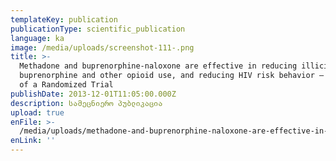 ```yaml
---
templateKey: publication
publicationType: scientific_publication
language: ka
image: /media/uploads/screenshot-111-.png
title: >-
  Methadone and buprenorphine-naloxone are effective in reducing illicit
  buprenorphine and other opioid use, and reducing HIV risk behavior – Outcomes
  of a Randomized Trial
publishDate: 2013-12-01T11:05:00.000Z
description: სამეცნიერო პუბლიკაცია
upload: true
enFile: >-
  /media/uploads/methadone-and-buprenorphine-naloxone-are-effective-in-reducing-illicit-buprenorphine-and-other-opioid-use-and-reducing-hiv-risk-behavior-outcomes-of-a-randomized-trial.pdf
enLink: ''
---
```



